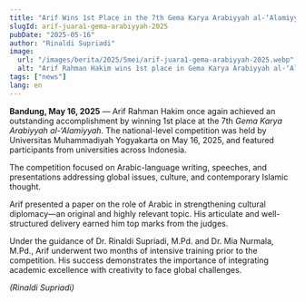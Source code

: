 ```yaml
---
title: "Arif Wins 1st Place in the 7th Gema Karya Arabiyyah al-‘Alamiyyah in Yogyakarta"
slugId: arif-juara1-gema-arabiyyah-2025
pubDate: "2025-05-16"
author: "Rinaldi Supriadi"
image:
  url: "/images/berita/2025/5mei/arif-juara1-gema-arabiyyah-2025.webp"
  alt: "Arif Rahman Hakim wins 1st place in Gema Karya Arabiyyah al-‘Alamiyyah 2025 in Yogyakarta"
tags: ["news"]
lang: en
---
```

**Bandung, May 16, 2025** — Arif Rahman Hakim once again achieved an outstanding accomplishment by winning 1st place at the 7th *Gema Karya Arabiyyah al-‘Alamiyyah*. The national-level competition was held by Universitas Muhammadiyah Yogyakarta on May 16, 2025, and featured participants from universities across Indonesia.

The competition focused on Arabic-language writing, speeches, and presentations addressing global issues, culture, and contemporary Islamic thought.

Arif presented a paper on the role of Arabic in strengthening cultural diplomacy—an original and highly relevant topic. His articulate and well-structured delivery earned him top marks from the judges.

Under the guidance of Dr. Rinaldi Supriadi, M.Pd. and Dr. Mia Nurmala, M.Pd., Arif underwent two months of intensive training prior to the competition. His success demonstrates the importance of integrating academic excellence with creativity to face global challenges.

*(Rinaldi Supriadi)*
